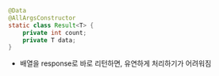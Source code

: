 ```java
@Data  
@AllArgsConstructor  
static class Result<T> {  
	private int count;  
	private T data;  
}
```
- 배열을 response로 바로 리턴하면, 유연하게 처리하기가 어려워짐